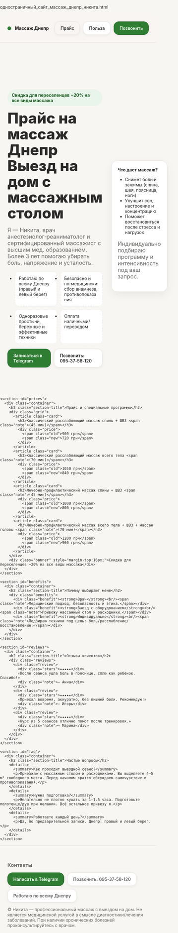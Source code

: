 [одностраничный_сайт_массаж_днепр_никита.html](https://github.com/user-attachments/files/22179463/_._._._.html)
<!DOCTYPE html>
<html lang="ru">
<head>
  <meta charset="utf-8" />
  <meta name="viewport" content="width=device-width, initial-scale=1" />
  <title>Прайс на массаж Днепр — выезд на дом | Никита, врач-анестезиолог</title>
  <meta name="description" content="Профессиональный массаж с выездом на дом по Днепру. Врач-анестезиолог, сертифицированный массажист. Скидка 20% для переселенцев. Звоните: 095-37-58-120." />
  <meta property="og:title" content="Массаж Днепр — выезд на дом" />
  <meta property="og:description" content="Профессиональный массаж у вас дома. Скидка 20% для переселенцев." />
  <meta property="og:type" content="website" />
  <meta property="og:image" content="https://via.placeholder.com/1200x630.png?text=Massage+Dnipro" />
  <link rel="preconnect" href="https://fonts.googleapis.com">
  <link rel="preconnect" href="https://fonts.gstatic.com" crossorigin>
  <link href="https://fonts.googleapis.com/css2?family=Inter:wght@400;500;600;700;800&display=swap" rel="stylesheet">
  <style>
    :root{
      --bg:#F8F6F3; --text:#2B2A29; --muted:#6A6967; --accent:#2E7D32; --accent-2:#1B5E20; --card:#FFFFFF; --line:#E7E3DC; --danger:#B00020;
    }
    *{box-sizing:border-box}
    html,body{margin:0;padding:0;background:var(--bg);color:var(--text);font-family:'Inter',system-ui,-apple-system,Segoe UI,Roboto,Arial,sans-serif;}
    a{color:inherit;text-decoration:none}
    .container{width:min(1120px,100%);margin:0 auto;padding:24px}
    /* Header */
    header{position:sticky;top:0;background:rgba(248,246,243,.8);backdrop-filter: blur(8px);border-bottom:1px solid var(--line);z-index:20}
    .nav{display:flex;align-items:center;justify-content:space-between;gap:16px}
    .brand{display:flex;align-items:center;gap:12px;font-weight:800}
    .brand .dot{width:12px;height:12px;border-radius:50%;background:var(--accent)}
    .cta{display:flex;gap:10px;align-items:center}
    .btn{padding:12px 18px;border-radius:16px;border:1px solid var(--line);background:var(--card);box-shadow:0 2px 8px rgb(0 0 0 / 6%);font-weight:600}
    .btn--accent{background:var(--accent);color:#fff;border-color:var(--accent-2)}
    .btn--ghost{background:transparent}
    /* Hero */
    .hero{padding:56px 0}
    .hero .wrap{display:grid;grid-template-columns:1.2fr .8fr;gap:28px;align-items:center}
    .hero h1{font-size:clamp(28px,6vw,48px);line-height:1.06;margin:0 0 12px;font-weight:800}
    .hero p{color:var(--muted);font-size:clamp(14px,2.4vw,18px)}
    .badge{display:inline-flex;align-items:center;gap:8px;background:#E9F5EB;color:var(--accent-2);padding:10px 14px;border-radius:999px;font-weight:700;margin:14px 0}
    .hero .card{background:var(--card);border:1px solid var(--line);border-radius:20px;padding:20px;box-shadow:0 10px 30px rgb(0 0 0 / 6%)}
    .hero-list{display:grid;grid-template-columns:repeat(2,minmax(0,1fr));gap:10px;margin:16px 0}
    .hero-list li{background:#fff;border:1px dashed var(--line);padding:12px;border-radius:12px}
    /* Prices */
    section{padding:48px 0}
    .section-title{font-size:clamp(22px,3.6vw,34px);font-weight:800;margin:0 0 18px}
    .grid{display:grid;grid-template-columns:repeat(2,minmax(0,1fr));gap:18px}
    .card{background:var(--card);border:1px solid var(--line);border-radius:20px;padding:22px;box-shadow:0 8px 20px rgb(0 0 0 / 5%)}
    .price{display:flex;align-items:baseline;gap:10px;margin-top:10px}
    .old{position:relative;color:var(--muted);font-weight:600}
    .old::after{content:"";position:absolute;left:-2px;right:-2px;top:50%;height:2px;background:var(--danger);transform:rotate(-4deg)}
    .new{font-size:28px;font-weight:800;color:var(--accent-2)}
    .note{color:var(--muted);font-size:14px}
    .banner{display:flex;align-items:center;justify-content:center;background:var(--accent);color:#fff;border-radius:16px;padding:14px 16px;font-weight:800}
    /* Benefits */
    .benefits{display:grid;grid-template-columns:repeat(3,minmax(0,1fr));gap:16px}
    .benefit{padding:18px;border-radius:16px;border:1px solid var(--line);background:#fff}
    /* Reviews */
    .reviews{display:grid;grid-template-columns:repeat(3,minmax(0,1fr));gap:16px}
    .review{padding:18px;border-radius:16px;border:1px solid var(--line);background:#fff}
    .stars{letter-spacing:2px}
    /* FAQ */
    details{border:1px solid var(--line);padding:14px;border-radius:14px;background:#fff}
    details + details{margin-top:10px}
    summary{cursor:pointer;font-weight:700}
    /* Footer */
    footer{border-top:1px solid var(--line);padding:28px 0;color:var(--muted)}
    .contact{display:flex;flex-wrap:wrap;gap:10px;margin-top:14px}
    .contact a{display:inline-flex;align-items:center;gap:8px}

    /* Responsive */
    @media (max-width:900px){
      .hero .wrap{grid-template-columns:1fr}
      .grid{grid-template-columns:1fr}
      .benefits,.reviews{grid-template-columns:1fr}
    }
  </style>
  <script type="application/ld+json">
  {
    "@context": "https://schema.org",
    "@type": "MedicalBusiness",
    "name": "Массаж Днепр — Никита",
    "areaServed": "Dnipro",
    "priceRange": "₴₴",
    "telephone": "+380953758120",
    "url": "https://example.com",
    "address": {
      "@type": "PostalAddress",
      "addressLocality": "Днепр",
      "addressCountry": "UA"
    },
    "sameAs": ["https://t.me/nk_massage_dnepr"]
  }
  </script>
</head>
<body>
  <header>
    <div class="container nav">
      <div class="brand"><span class="dot"></span> Массаж Днепр</div>
      <div class="cta">
        <a class="btn btn--ghost" href="#prices">Прайс</a>
        <a class="btn" href="#benefits">Польза</a>
        <a class="btn btn--accent" href="tel:+380953758120">Позвонить</a>
      </div>
    </div>
  </header>

  <main>
    <section class="hero">
      <div class="container wrap">
        <div>
          <div class="badge">Скидка для переселенцев −20% на все виды массажа</div>
          <h1>Прайс на массаж Днепр<br/>Выезд на дом с массажным столом</h1>
          <p>Я — Никита, врач анестезиолог‑реаниматолог и сертифицированный массажист с высшим мед. образованием. Более 3 лет помогаю убирать боль, напряжение и усталость.</p>
          <ul class="hero-list">
            <li>Работаю по всему Днепру (правый и левый берег)</li>
            <li>Безопасно и по‑медицински: сбор анамнеза, противопоказания</li>
            <li>Одноразовые простыни, бережные и эффективные техники</li>
            <li>Оплата наличными/переводом</li>
          </ul>
          <div class="cta">
            <a class="btn btn--accent" href="https://t.me/nk_massage_dnepr" target="_blank" rel="noopener">Записаться в Telegram</a>
            <a class="btn" href="tel:+380953758120">Позвонить: 095‑37‑58‑120</a>
          </div>
        </div>
        <div class="card">
          <strong>Что даст массаж?</strong>
          <ul>
            <li>Снимет боли и зажимы (спина, шея, поясница, ноги)</li>
            <li>Улучшит сон, настроение и концентрацию</li>
            <li>Поможет восстановиться после стресса и нагрузок</li>
          </ul>
          <p class="note">Индивидуально подбираю программу и интенсивность под ваш запрос.</p>
        </div>
      </div>
    </section>

    <section id="prices">
      <div class="container">
        <h2 class="section-title">Прайс и специальные программы</h2>
        <div class="grid">
          <article class="card">
            <h3>Классический расслабляющий массаж спины + ШВЗ <span class="note">(45 мин)</span></h3>
            <div class="price">
              <span class="old">900 грн</span>
              <span class="new">720 грн</span>
            </div>
          </article>
          <article class="card">
            <h3>Классический расслабляющий массаж всего тела <span class="note">(70 мин)</span></h3>
            <div class="price">
              <span class="old">1050 грн</span>
              <span class="new">840 грн</span>
            </div>
          </article>
          <article class="card">
            <h3>Лечебно‑профилактический массаж спины + ШВЗ <span class="note">(45 мин)</span></h3>
            <div class="price">
              <span class="old">1000 грн</span>
              <span class="new">800 грн</span>
            </div>
          </article>
          <article class="card">
            <h3>Лечебно‑профилактический массаж всего тела + ШВЗ + массаж головы <span class="note">(70 мин)</span></h3>
            <div class="price">
              <span class="old">1200 грн</span>
              <span class="new">960 грн</span>
            </div>
          </article>
        </div>
        <div class="banner" style="margin-top:16px;">Скидка для переселенцев −20% на все виды массажа</div>
      </div>
    </section>

    <section id="benefits">
      <div class="container">
        <h2 class="section-title">Почему выбирают меня</h2>
        <div class="benefits">
          <div class="benefit"><strong>Врач</strong><br/><span class="note">Медицинский подход, безопасность и этика.</span></div>
          <div class="benefit"><strong>Выезд с оборудованием</strong><br/><span class="note">Привожу массажный стол и расходники.</span></div>
          <div class="benefit"><strong>Индивидуально</strong><br/><span class="note">Подбираю техники под цель: боль/расслабление/восстановление.</span></div>
        </div>
      </div>
    </section>

    <section id="reviews">
      <div class="container">
        <h2 class="section-title">Отзывы клиентов</h2>
        <div class="reviews">
          <div class="review">
            <div class="stars">★★★★★</div>
            «После сеанса ушла боль в пояснице, сплю как ребёнок. Спасибо!»
            <div class="note">— Анна</div>
          </div>
          <div class="review">
            <div class="stars">★★★★★</div>
            «Приехал вовремя, аккуратно, без лишней боли. Рекомендую!»
            <div class="note">— Игорь</div>
          </div>
          <div class="review">
            <div class="stars">★★★★★</div>
            «Курс из 5 сеансов отлично помог после тренировок.»
            <div class="note">— Марина</div>
          </div>
        </div>
      </div>
    </section>

    <section id="faq">
      <div class="container">
        <h2 class="section-title">Частые вопросы</h2>
        <details>
          <summary>Как проходит выездной сеанс?</summary>
          <p>Приезжаю с массажным столом и расходниками. Вы выделяете 4–5 м² свободного места. Перед началом кратко обсуждаем самочувствие и противопоказания.</p>
        </details>
        <details>
          <summary>Нужна подготовка?</summary>
          <p>Желательно не плотно кушать за 1–1.5 часа. Подготовьте полотенце/душ при желании. Всё остальное привезу я.</p>
        </details>
        <details>
          <summary>Работаете каждый день?</summary>
          <p>Да, по предварительной записи. Днепр: правый и левый берег.</p>
        </details>
      </div>
    </section>
  </main>

  <footer>
    <div class="container">
      <h3 style="margin:0 0 8px">Контакты</h3>
      <div class="contact">
        <a class="btn btn--accent" href="https://t.me/nk_massage_dnepr" target="_blank" rel="noopener">Написать в Telegram</a>
        <a class="btn" href="tel:+380953758120">Позвонить: 095‑37‑58‑120</a>
        <a class="btn" href="https://maps.google.com/?q=Dnipro" target="_blank" rel="noopener">Работаю по всему Днепру</a>
      </div>
      <p class="note">© <span id="year"></span> Никита — профессиональный массаж с выездом на дом. Не является медицинской услугой в смысле диагностики/лечения заболеваний. При наличии хронических болезней проконсультируйтесь с врачом.</p>
    </div>
  </footer>

  <script>
    document.getElementById('year').textContent = new Date().getFullYear();
  </script>
</body>
</html>
